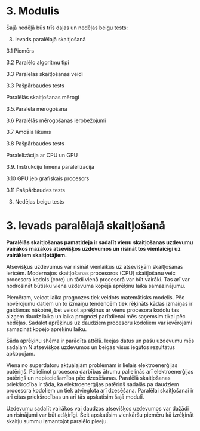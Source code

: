 # 3. Modulis

Šajā nedēļā būs trīs daļas un nedēļas beigu tests:

3. Ievads paralēlajā skaitļošanā
   
3.1 Piemērs

3.2 Paralēlo algoritmu tipi

3.3 Paralēlās skaitļošanas veidi

3.3 Pašpārbaudes tests

Paralēlās skaitļošanas mērogi

3.5.Paralēlā mērogošana

3.6 Paralēlās mērogošanas ierobežojumi

3.7 Amdāla likums

3.8 Pašpārbaudes tests

Paralelizācija ar CPU un GPU

3.9. Instrukciju līmeņa paralelizācija

3.10 GPU jeb grafiskais procesors

3.11 Pašpārbaudes tests

3. Nedēļas beigu tests
   

# 3. Ievads paralēlajā skaitļošanā

**Paralēlās skaitļošanas pamatideja ir sadalīt vienu skaitļošanas uzdevumu vairākos mazākos atsevišķos uzdevumos un risināt tos vienlaicīgi uz vairākiem skaitļotājiem.**

Atsevišķus uzdevumus var risināt vienlaikus uz atsevišķām skaitļošanas ierīcēm. Modernajos skaitļošanas procesoros (CPU) skaitļošanu veic procesora kodols (core) un tādi vienā procesorā var būt vairāki. Tas arī var nodrošināt būtisku viena uzdevuma kopējā aprēķinu laika samazinājumu.

Piemēram, veicot laika prognozes tiek veidots matemātisks modelis. Pēc novērojumu datiem un to izmaiņu tendencēm tiek rēķināts kādas izmaiņas ir gaidāmas nākotnē, bet veicot aprēķinus ar vienu procesora kodolu tas aizņem daudz laika un laika prognozi parītdienai mēs saņemsim tikai pēc nedēļas. Sadalot aprēķinus uz daudziem procesoru kodoliem var ievērojami samazināt kopējo aprēķinu laiku.

Šāda aprēķinu shēma ir parādīta attēlā. Ieejas datus un pašu uzdevumu mēs sadalām N atsevišķos uzdevumos un beigās visus iegūtos rezultātus apkopojam.

Viena no superdatoru aktuālajām problēmām ir lielais elektroenerģijas patēriņš. Palielinot procesora darbības ātrumu palielinās arī elektroenerģijas patēriņš un nepieciešamība pēc dzesēšanas. Paralēlā skaitļošanas priekšrocība ir tāda, ka elektroenerģijas patēriņš sadalās pa daudziem procesora kodoliem un tiek atvieglota arī dzesēšana. Paralēlai skaitļošanai ir arī citas priekšrocības un arī tās apskatīsim šajā modulī.

Uzdevumu sadalīt vairākos vai daudzos atsevišķos uzdevumos var dažādi un risinājumi var būt atšķirīgi. Šeit apskatīsim vienkāršu piemēru kā izrēķināt skaitļu summu izmantojot paralēlo pieeju.


